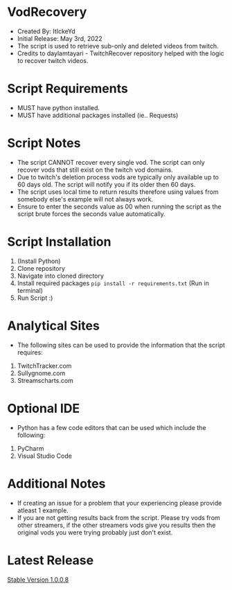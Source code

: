 # VodRecovery
* Created By: ItIckeYd
* Initial Release: May 3rd, 2022
* The script is used to retrieve sub-only and deleted videos from twitch.
* Credits to daylamtayari - TwitchRecover repository helped with the logic to recover twitch videos.

# Script Requirements
* MUST have python installed.
* MUST have additional packages installed (ie.. Requests)

# Script Notes
* The script CANNOT recover every single vod. The script can only recover vods that still exist on the twitch vod domains.
* Due to twitch's deletion process vods are typically only available up to 60 days old. The script will notify you if its older then 60 days.
* The script uses local time to return results therefore using values from somebody else's example will not always work.
* Ensure to enter the seconds value as 00 when running the script as the script brute forces the seconds value automatically.

# Script Installation
1. (Install Python)
2. Clone repository
3. Navigate into cloned directory
4. Install required packages ``` pip install -r requirements.txt ``` (Run in terminal)
5. Run Script :)

# Analytical Sites
* The following sites can be used to provide the information that the script requires:
1. TwitchTracker.com
2. Sullygnome.com
3. Streamscharts.com

# Optional IDE
* Python has a few code editors that can be used which include the following:
1. PyCharm
2. Visual Studio Code

# Additional Notes
* If creating an issue for a problem that your experiencing please provide atleast 1 example.
* If you are not getting results back from the script. Please try vods from other streamers, if the other streamers vods give you results then the original vods you were trying probably just don't exist. 


# Latest Release
[Stable Version 1.0.0.8](https://github.com/ItIckeYd/VodRecovery/releases/tag/1.0.0.8-Full-Release)

